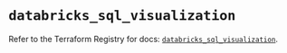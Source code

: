 # `databricks_sql_visualization`

Refer to the Terraform Registry for docs: [`databricks_sql_visualization`](https://registry.terraform.io/providers/databricks/databricks/1.41.0/docs/resources/sql_visualization).

